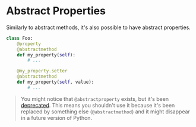 # Abstract Properties

Similarly to abstract methods, it's also possible to have abstract properties.

```python
class Foo:
    @property
    @abstractmethod
    def my_property(self):
        # ...

    @my_property.setter
    @abstractmethod
    def my_property(self, value):
        # ...
```

> You might notice that `@abstractproperty` exists, but it's been [deprecated](https://docs.python.org/3/library/abc.html#abc.abstractproperty).
> This means you shouldn't use it because it's been replaced by something else (`@abstractmethod`) and it might disappear in a future version of Python.

